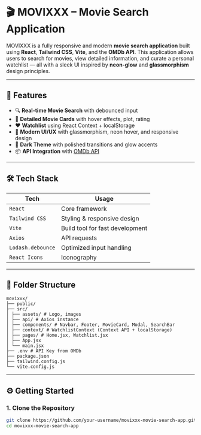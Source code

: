 # 🎬 MOVIXXX – Movie Search Application

MOVIXXX is a fully responsive and modern **movie search application** built using **React**, **Tailwind CSS**, **Vite**, and the **OMDb API**. This application allows users to search for movies, view detailed information, and curate a personal watchlist — all with a sleek UI inspired by **neon-glow** and **glassmorphism** design principles.

---

## 🧩 Features

- 🔍 **Real-time Movie Search** with debounced input
- 🎥 **Detailed Movie Cards** with hover effects, plot, rating
- ❤️ **Watchlist** using React Context + localStorage
- 🎨 **Modern UI/UX** with glassmorphism, neon hover, and responsive design
- 🌙 **Dark Theme** with polished transitions and glow accents
- 📦 **API Integration** with [OMDb API](https://www.omdbapi.com/)

---

## 🛠️ Tech Stack

| Tech | Usage |
|------|-------|
| `React` | Core framework |
| `Tailwind CSS` | Styling & responsive design |
| `Vite` | Build tool for fast development |
| `Axios` | API requests |
| `Lodash.debounce` | Optimized input handling |
| `React Icons` | Iconography |

---

## 📁 Folder Structure

```plaintext
movixxx/
├── public/
├── src/
│ ├── assets/ # Logo, images
│ ├── api/ # Axios instance
│ ├── components/ # Navbar, Footer, MovieCard, Modal, SearchBar
│ ├── context/ # WatchlistContext (Context API + localStorage)
│ ├── pages/ # Home.jsx, Watchlist.jsx
│ ├── App.jsx
│ └── main.jsx
├── .env # API Key from OMDb
├── package.json
├── tailwind.config.js
└── vite.config.js
```


---

## ⚙️ Getting Started

### 1. Clone the Repository

```bash
git clone https://github.com/your-username/movixxx-movie-search-app.git
cd movixxx-movie-search-app

